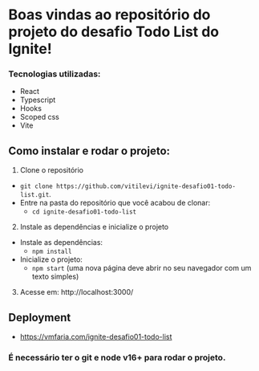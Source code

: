 # Boas vindas ao repositório do projeto do desafio Todo List do Ignite!

### Tecnologias utilizadas:
- React
- Typescript
- Hooks
- Scoped css
- Vite

## Como instalar e rodar o projeto:

1. Clone o repositório
  * `git clone https://github.com/vitilevi/ignite-desafio01-todo-list.git`.
  * Entre na pasta do repositório que você acabou de clonar:
    * `cd ignite-desafio01-todo-list`

2. Instale as dependências e inicialize o projeto
  * Instale as dependências:
    * `npm install`
  * Inicialize o projeto:
    * `npm start` (uma nova página deve abrir no seu navegador com um texto simples)
   
 3. Acesse em: http://localhost:3000/


## Deployment
 - https://vmfaria.com/ignite-desafio01-todo-list
  
### É necessário ter o git e node v16+ para rodar o projeto.
